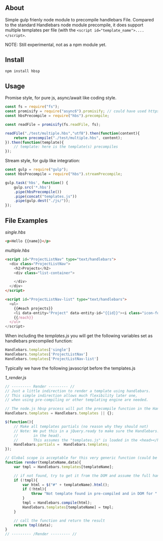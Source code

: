 ## About

Simple gulp frienly node module to precompile handlebars File. Compared to the standard Handlebars node module precompile, it does support multiple templates per file (with the ```<script id="template_name">....</script>```. 

NOTE: Still experimental, not as a npm module yet. 

## Install

```js
npm install hbsp
```



## Usage

Promise style, for pure js, async/await like coding style. 

```js
const fs = require("fs");
const promisify = require("async6").promisify; // could have used https://www.npmjs.com/package/promisify-node
const hbsPrecompile = require("hbs").precompile;

const readFile = promisify(fs.readFile, fs);

readFile("./test/multiple.hbs","utf8").then(function(content){
    return precompile("./test/multiple.hbs", content);
}).then(function(template){
    // template: here is the template(s) precompiles
});
```

Stream style, for gulp like integration: 

```js
const gulp = require("gulp");
const hbsPrecompile = require("hbs").streamPrecompile;

gulp.task('hbs', function() {
    gulp.src('*.hbs')
    .pipe(hbsPrecompile())
    .pipe(concat("templates.js"))
    .pipe(gulp.dest("./js/"));
});
```






## File Examples

*single.hbs*
```html
<p>Hello {{name}}</p>
```

*multiple.hbs*
```html
<script id="ProjectListNav" type="text/handlebars">
  <div class="ProjectListNav">
    <h2>Projects</h2>
    <div class="list-container">

    </div>
  </div>
</script>

<script id="ProjectListNav-list" type="text/handlebars">
  <ul>
    {{#each projects}}
    <li data-entity="Project" data-entity-id="{{id}}"><i class="icon-folder-close"></i>{{title}}</li>
    {{/each}}
  </ul>  
</script>
```


When including the *templates.js* you will get the following variables set as handlebars precompiled function: 

```js
Handlebars.templates['single']
Handlebars.templates['ProjectListNav']
Handlebars.templates['ProjectListNav-list'] 
```

Typically we have the following javascript before the templates.js

*1_render.js*
```js
// --------- Render --------- //
// Just a little indirection to render a template using handlebars.
// This simple indirection allows much flexibility later one, 
// when using pre-compiling or other templating engine are needed.

// The node.js hbsp process will put the precompile function in the Handlebars.templates
Handlebars.templates = Handlebars.templates || {};

$(function(){
    // Make all templates partials (no reason why they should not)
    // Note: We put this in a jQuery.ready to make sure the Handlebars.templates where loaded (as they should be loaded
    //       in the head). 
    //       This assumes the "templates.js" is loaded in the <head></head> (which is the case in our best practice)
    Handlebars.partials =  Handlebars.templates;    
});

// Global scope is acceptable for this very generic function (could be namespaced if it is the developer preference)
function render(templateName,data){
    var tmpl = Handlebars.templates[templateName];

    // if not found, try to get it from the DOM and assume the full handlebars
    if (!tmpl){
        var html = $("#" + templateName).html();
        if (!html){
            throw "Not template found in pre-compiled and in DOM for " + templateName;
        }
        tmpl = Handlebars.compile(html);
        Handlebars.templates[templateName] = tmpl;
    }

    // call the function and return the result
    return tmpl(data);
}
// --------- /Render --------- //
```
